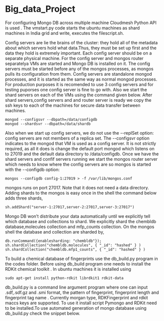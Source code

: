Big_data_Project
================
For configuring Mongo DB across multiple machine Cloudmesh Python API is used . The vmstart.py code starts the ubuntu machines as shard machines in India grid and write, executes the filescript.sh.

Config servers are lie the brains of the cluster: they hold all of the metadata about which servers hold what data.Thus, they must be set up first and the data they hold is extremely important. Each config server should be on a separate physical machine. For the config server and mongos router separatelya VMs are started and Mongo DB is installed on it. The config servers must be started before any of the mongos processes, as mongos pulls its configuration from them. Config servers are standalone mongod processes, and it is started as the same way as normal mongod processes. For production purposes it is recomended to use 3 config servers and for testing puporses one config server is fine to go with. Also we start the shard servers on each of the VMs using the command given below. After shard servers,config servers and and router server is ready we copy the ssh keys to each of the machines for secure data transfer between machines.

```
mongod --configsvr --dbpath=/data/configdb
mongod --shardsvr --dbpath=/data/shardb
```

Also when we start up config servers, we do not use the --replSet option: config servers are not members of a replica set. The --configsvr option indicates to the mongod that VM is used as a config server. It is not strictly required, as all it does is change the default port mongod  which listens on to 27019 and the default data directory to /data/configdb. Once we have the shard servers and confif servers running we start the mongos router server which needs to know where the config servers are so mongos is started with the --configdb option:

```
mongos --configdb config-1:27019 > -f /var/lib/mongos.conf
```

mongos runs on port 27017. Note that it does not need a data directory. Adding shards to the mongos is easy once in the shell the command below adds three shards,

```
sh.addShard("server-1:27017,server-2:27017,server-3:27017")
```

Mongo DB won’t distribute your data automatically until we explicitly tell which database and collections to shard. We explicitly shard the chembldb database,molecules collection and mfp\_counts collection. On the mongos shell the database and collection are sharded by,
```
db.runCommand({enablesharding: "chembldb"});
sh.shardCollection("chembldb.molecules", { "_id": "hashed" } )
sh.shardCollection("chembldb.mfp1_counts", { "_id": "hashed" } )  
```

To build a chemical database of fingerprints use the db\_build.py program in the codes folder. Before using db\_build program one needs to install the RDKit chemical toolkit . In ubuntu machines it is installed using 
```
sudo apt-get install python-rdkit librdkit1 rdkit-data
```
db\_build.py is a command line argument program where one can input .sdf,.sdf.gz and .smi format, the pattern of fingerprint, fingerprint length and fingerprint tag name . Currently morgan type, RDKFingerprint and rdkit maccs keys are supported. To use it install script Pymongo and RDKit need to be installed.To use automated generation of mongo database using db\_build.py check the snippet below.
